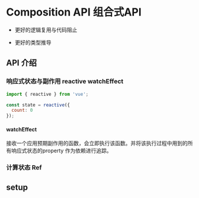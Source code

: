 # Composition API 组合式API



* 更好的逻辑复用与代码阻止

* 更好的类型推导

  

## API 介绍



### 响应式状态与副作用 reactive watchEffect



```javascript
import { reactive } from 'vue';

const state = reactive({
  count: 0
});
```



#### watchEffect 

 接收一个应用预期副作用的函数，会立即执行该函数。并将该执行过程中用到的所有响应式状态的property 作为依赖进行追踪。



### 计算状态 Ref



## setup





